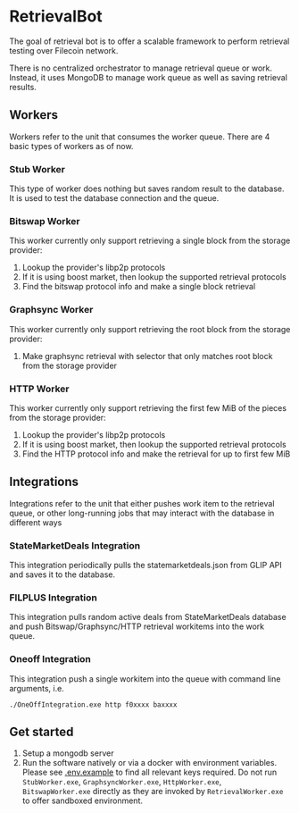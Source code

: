# RetrievalBot

The goal of retrieval bot is to offer a scalable framework to perform retrieval testing over Filecoin network. 

There is no centralized orchestrator to manage retrieval queue or work. Instead, it uses MongoDB to manage work queue as well as saving retrieval results.

## Workers
Workers refer to the unit that consumes the worker queue. There are 4 basic types of workers as of now.

### Stub Worker
This type of worker does nothing but saves random result to the database. It is used to test the database connection and the queue.

### Bitswap Worker
This worker currently only support retrieving a single block from the storage provider:
1. Lookup the provider's libp2p protocols
2. If it is using boost market, then lookup the supported retrieval protocols
3. Find the bitswap protocol info and make a single block retrieval

### Graphsync Worker
This worker currently only support retrieving the root block from the storage provider:
1. Make graphsync retrieval with selector that only matches root block from the storage provider

### HTTP Worker
This worker currently only support retrieving the first few MiB of the pieces from the storage provider:
1. Lookup the provider's libp2p protocols
2. If it is using boost market, then lookup the supported retrieval protocols
3. Find the HTTP protocol info and make the retrieval for up to first few MiB

## Integrations
Integrations refer to the unit that either pushes work item to the retrieval queue, or other long-running jobs that may interact with the database in different ways

### StateMarketDeals Integration
This integration periodically pulls the statemarketdeals.json from GLIP API and saves it to the database.

### FILPLUS Integration
This integration pulls random active deals from StateMarketDeals database and push Bitswap/Graphsync/HTTP retrieval workitems into the work queue.

### Oneoff Integration
This integration push a single workitem into the queue with command line arguments, i.e.
```shell
./OneOffIntegration.exe http f0xxxx baxxxx
```

## Get started
1. Setup a mongodb server
2. Run the software natively or via a docker with environment variables. Please see [.env.example](./.env.example) to find all relevant keys required.
Do not run `StubWorker.exe`, `GraphsyncWorker.exe`, `HttpWorker.exe`, `BitswapWorker.exe` directly as they are invoked by `RetrievalWorker.exe` to offer sandboxed environment.
